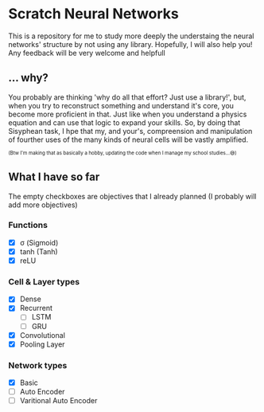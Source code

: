 
# Scratch Neural Networks

This is a repository for me to study more deeply the understaing the neural networks' structure by not using any library. Hopefully, I will also help you!
Any feedback will be very welcome and helpfull

## ... why?

You probably are thinking 'why do all that effort? Just use a library!', but, when you try to reconstruct something and understand it's core, you become more proficient in that.
Just like when you understand a physics equation and can use that logic to expand your skills.
So, by doing that Sisyphean task, I hpe that my, and your's, compreension and manipulation of fourther uses of the many kinds of neural cells will be vastly amplified.

<sup><sub>
(Btw I'm making that as basically a hobby, updating the code when I manage my school studies...😅)
</sub></sup>

## What I have so far

The empty checkboxes are objectives that I already planned (I probably will add more objectives)

### Functions

- [x] σ (Sigmoid)
- [x] tanh (Tanh)
- [x] reLU

### Cell & Layer types

- [x] Dense
- [x] Recurrent
  - [ ] LSTM
  - [ ] GRU
- [x] Convolutional
- [x] Pooling Layer

### Network types

- [x] Basic
- [ ] Auto Encoder
- [ ] Varitional Auto Encoder
